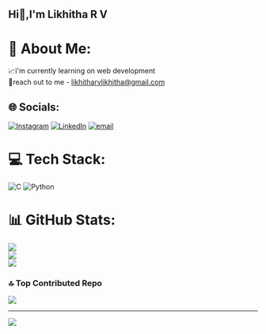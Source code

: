 ## Hi👋,I'm Likhitha R V

# 💫 About Me:
📈i'm currently learning on web development <br>📩reach out to me - likhitharvlikhitha@gmail.com


## 🌐 Socials:
[![Instagram](https://img.shields.io/badge/Instagram-%23E4405F.svg?logo=Instagram&logoColor=white)](https://instagram.com/lrv.sketches) [![LinkedIn](https://img.shields.io/badge/LinkedIn-%230077B5.svg?logo=linkedin&logoColor=white)](https://linkedin.com/in/likhitharv) [![email](https://img.shields.io/badge/Email-D14836?logo=gmail&logoColor=white)](mailto:likhitharvlikhitha@gmail.com) 

# 💻 Tech Stack:
![C](https://img.shields.io/badge/c-%2300599C.svg?style=plastic&logo=c&logoColor=white) ![Python](https://img.shields.io/badge/python-3670A0?style=plastic&logo=python&logoColor=ffdd54)
# 📊 GitHub Stats:
![](https://github-readme-stats.vercel.app/api?username=likhitharv&theme=vision-friendly-dark&hide_border=false&include_all_commits=false&count_private=false)<br/>
![](https://nirzak-streak-stats.vercel.app/?user=likhitharv&theme=vision-friendly-dark&hide_border=false)<br/>
![](https://github-readme-stats.vercel.app/api/top-langs/?username=likhitharv&theme=vision-friendly-dark&hide_border=false&include_all_commits=false&count_private=false&layout=compact)

### 🔝 Top Contributed Repo
![](https://github-contributor-stats.vercel.app/api?username=likhitharv&limit=5&theme=vision-friendly-dark&combine_all_yearly_contributions=true)

---
[![](https://visitcount.itsvg.in/api?id=likhitharv&icon=0&color=0)](https://visitcount.itsvg.in)


